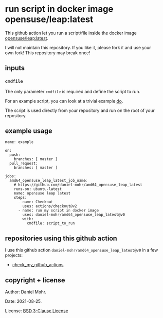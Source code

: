 # run script in docker image opensuse/leap:latest

This github action let you run a script/file inside the docker image
[opensuse/leap:latest](https://hub.docker.com/r/opensuse/leap).

I will not maintain this repository. If you like it, please fork it and use
your own fork! This repository may break once!


## inputs


### `cmdfile`

The only parameter `cmdfile` is required and define the script to run.

For an example script, you can look at a trivial example [do](do).

The script is used directly from your repository and run on the root
of your repository.


## example usage

```
name: example

on:
  push:
    branches: [ master ]
  pull_request:
    branches: [ master ]

jobs:
  amd64_opensuse_leap_latest_job_name:
    # https://github.com/daniel-mohr/amd64_opensuse_leap_latest
    runs-on: ubuntu-latest
    name: opensuse leap latest
    steps:
      - name: Checkout
        uses: actions/checkout@v2
      - name: run my script in docker image
        uses: daniel-mohr/amd64_opensuse_leap_latest@v0
        with:
          cmdfile: script_to_run
```


## repositories using this github action

I use this github action `daniel-mohr/amd64_opensuse_leap_latest@v0` in a few
projects:

  * [check_my_github_actions](https://github.com/daniel-mohr/check_my_github_actions)


## copyright + license

Author: Daniel Mohr.

Date: 2021-08-25.

License: [BSD 3-Clause License](LICENSE.txt)
